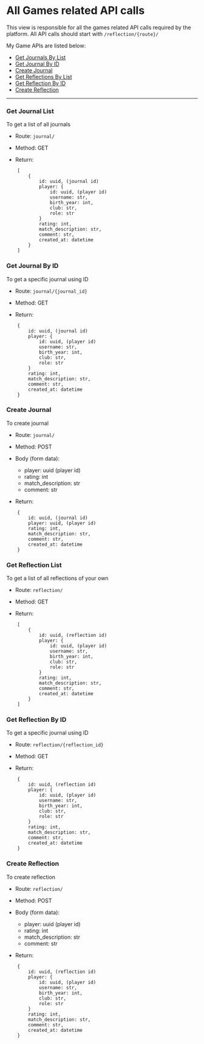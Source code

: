 All Games related API calls
=====================

This view is responsible for all the games related API calls required by the platform. All API calls should start with `/reflection/{route}/`

My Game APIs are listed below:
- [Get Journals By List](#get-journal-list)
- [Get Journal By ID](#get-journal-by-id)
- [Create Journal](#create-journal)
- [Get Reflections By List](#get-reflection-list)
- [Get Reflection By ID](#get-reflection-by-id)
- [Create Reflection](#create-reflection)  
-----------------------

### Get Journal List

To get a list of all journals

* Route: `journal/`
* Method: GET

* Return:
```
    [
        {
            id: uuid, (journal id)
            player: {
                id: uuid, (player id)
                username: str,
                birth_year: int,
                club: str,
                role: str
            }
            rating: int,
            match_description: str,
            comment: str,
            created_at: datetime
        }
    ]
```

### Get Journal By ID

To get a specific journal using ID

* Route: `journal/{journal_id}`
* Method: GET

* Return:
```
    {
        id: uuid, (journal id)
        player: {
            id: uuid, (player id)
            username: str,
            birth_year: int,
            club: str,
            role: str
        }
        rating: int,
        match_description: str,
        comment: str,
        created_at: datetime
    }
```


### Create Journal

To create journal

* Route: `journal/`
* Method: POST
* Body (form data):
    * player: uuid (player id)
    * rating: int
    * match_description: str
    * comment: str

* Return:
```
    {
        id: uuid, (journal id)
        player: uuid, (player id)
        rating: int,
        match_description: str,
        comment: str,
        created_at: datetime
    }
```


### Get Reflection List

To get a list of all reflections of your own

* Route: `reflection/`
* Method: GET

* Return:
```
    [
        {
            id: uuid, (reflection id)
            player: {
                id: uuid, (player id)
                username: str,
                birth_year: int,
                club: str,
                role: str
            }
            rating: int,
            match_description: str,
            comment: str,
            created_at: datetime
        }
    ]
```

### Get Reflection By ID

To get a specific journal using ID

* Route: `reflection/{reflection_id}`
* Method: GET

* Return:
```
    {
        id: uuid, (reflection id)
        player: {
            id: uuid, (player id)
            username: str,
            birth_year: int,
            club: str,
            role: str
        }
        rating: int,
        match_description: str,
        comment: str,
        created_at: datetime
    }
```


### Create Reflection

To create reflection

* Route: `reflection/`
* Method: POST
* Body (form data):
    * player: uuid (player id)
    * rating: int
    * match_description: str
    * comment: str

* Return:
```
    {
        id: uuid, (reflection id)
        player: {
            id: uuid, (player id)
            username: str,
            birth_year: int,
            club: str,
            role: str
        }
        rating: int,
        match_description: str,
        comment: str,
        created_at: datetime
    }
```